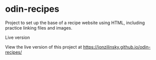# odin-recipes
Project to set up the base of a recipe website using HTML, including practice linking files and images.

Live version

View the live version of this project at https://jonzilinsky.github.io/odin-recipes/
